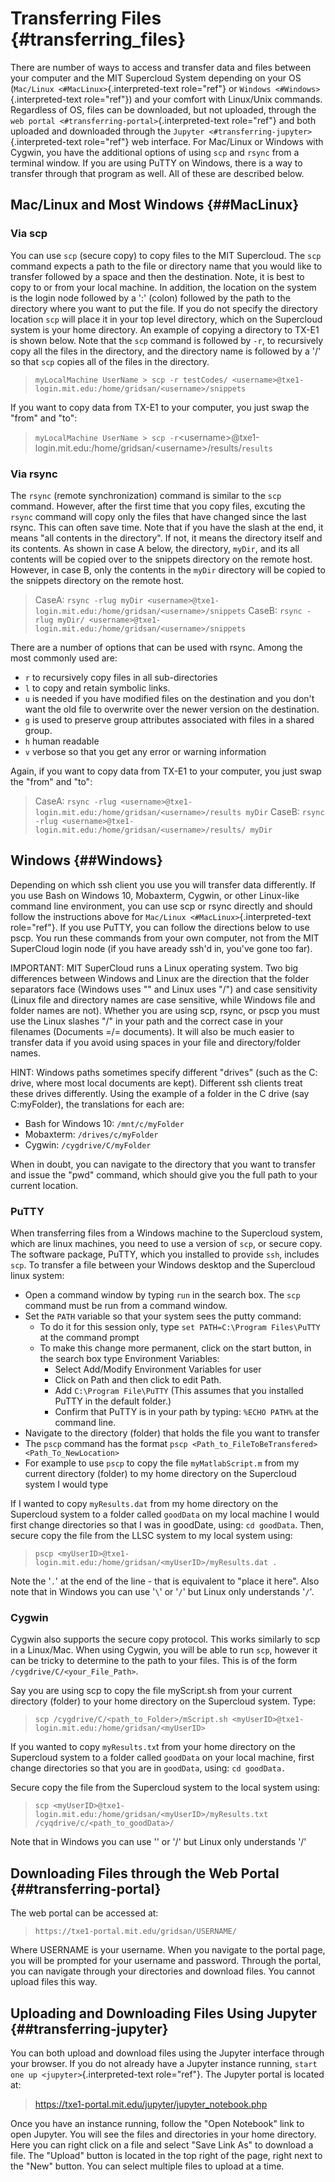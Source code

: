 Transferring Files {#transferring_files}
==================

There are number of ways to access and transfer data and files between
your computer and the MIT Supercloud System depending on your OS
(`Mac/Linux <#MacLinux>`{.interpreted-text role="ref"} or
`Windows <#Windows>`{.interpreted-text role="ref"}) and your comfort
with Linux/Unix commands. Regardless of OS, files can be downloaded, but
not uploaded, through the
`web portal <#transferring-portal>`{.interpreted-text role="ref"} and
both uploaded and downloaded through the
`Jupyter <#transferring-jupyter>`{.interpreted-text role="ref"} web
interface. For Mac/Linux or Windows with Cygwin, you have the additional
options of using `scp` and `rsync` from a terminal window. If you are
using PuTTY on Windows, there is a way to transfer through that program
as well. All of these are described below.

Mac/Linux and Most Windows {##MacLinux}
--------------------------

### Via scp

You can use `scp` (secure copy) to copy files to the MIT Supercloud. The
`scp` command expects a path to the file or directory name that you
would like to transfer followed by a space and then the destination.
Note, it is best to copy to or from your local machine. In addition, the
location on the system is the login node followed by a \':\' (colon)
followed by the path to the directory where you want to put the file. If
you do not specify the directory location `scp` will place it in your
top level directory, which on the Supercloud system is your home
directory. An example of copying a directory to TX-E1 is shown below.
Note that the `scp` command is followed by `-r`, to recursively copy all
the files in the directory, and the directory name is followed by a
\'/\' so that `scp` copies all of the files in the directory.

> `myLocalMachine UserName > scp -r testCodes/ <username>@txe1-login.mit.edu:/home/gridsan/<username>/snippets`

If you want to copy data from TX-E1 to your computer, you just swap the
\"from\" and \"to\":

> `myLocalMachine UserName > scp -r`\<username\>\@txe1-login.mit.edu:/home/gridsan/\<username\>/results/`results`

### Via rsync

The `rsync` (remote synchronization) command is similar to the `scp`
command. However, after the first time that you copy files, excuting the
`rsync` command will copy only the files that have changed since the
last rsync. This can often save time. Note that if you have the slash at
the end, it means \"all contents in the directory\". If not, it means
the directory itself and its contents. As shown in case A below, the
directory, `myDir`, and its all contents will be copied over to the
snippets directory on the remote host. However, in case B, only the
contents in the `myDir` directory will be copied to the snippets
directory on the remote host.

> CaseA:
> `rsync -rlug myDir <username>@txe1-login.mit.edu:/home/gridsan/<username>/snippets`
> CaseB:
> `rsync -rlug myDir/ <username>@txe1-login.mit.edu:/home/gridsan/<username>/snippets`

There are a number of options that can be used with rsync. Among the
most commonly used are:

-   `r` to recursively copy files in all sub-directories
-   `l` to copy and retain symbolic links.
-   `u` is needed if you have modified files on the destination and you
    don\'t want the old file to overwrite over the newer version on the
    destination.
-   `g` is used to preserve group attributes associated with files in a
    shared group.
-   `h` human readable
-   `v` verbose so that you get any error or warning information

Again, if you want to copy data from TX-E1 to your computer, you just
swap the \"from\" and \"to\":

> CaseA:
> `rsync -rlug <username>@txe1-login.mit.edu:/home/gridsan/<username>/results myDir`
> CaseB:
> `rsync -rlug <username>@txe1-login.mit.edu:/home/gridsan/<username>/results/ myDir`

Windows {##Windows}
-------

Depending on which ssh client you use you will transfer data
differently. If you use Bash on Windows 10, Mobaxterm, Cygwin, or other
Linux-like command line environment, you can use scp or rsync directly
and should follow the instructions above for
`Mac/Linux <#MacLinux>`{.interpreted-text role="ref"}. If you use PuTTY,
you can follow the directions below to use pscp. You run these commands
from your own computer, not from the MIT SuperCloud login node (if you
have aready ssh\'d in, you\'ve gone too far).

IMPORTANT: MIT SuperCloud runs a Linux operating system. Two big
differences between Windows and Linux are the direction that the folder
separators face (Windows uses \"\" and Linux uses \"/\") and case
sensitivity (Linux file and directory names are case sensitive, while
Windows file and folder names are not). Whether you are using scp,
rsync, or pscp you must use the Linux slashes \"/\" in your path and the
correct case in your filenames (Documents =/= documents). It will also
be much easier to transfer data if you avoid using spaces in your file
and directory/folder names.

HINT: Windows paths sometimes specify different \"drives\" (such as the
C: drive, where most local documents are kept). Different ssh clients
treat these drives differently. Using the example of a folder in the C
drive (say C:myFolder), the translations for each are:

-   Bash for Windows 10: `/mnt/c/myFolder`
-   Mobaxterm: `/drives/c/myFolder`
-   Cygwin: `/cygdrive/C/myFolder`

When in doubt, you can navigate to the directory that you want to
transfer and issue the \"pwd\" command, which should give you the full
path to your current location.

### PuTTY

When transferring files from a Windows machine to the Supercloud system,
which are linux machines, you need to use a version of `scp`, or secure
copy. The software package, PuTTY, which you installed to provide `ssh`,
includes `scp`. To transfer a file between your Windows desktop and the
Supercloud linux system:

-   Open a command window by typing `run` in the search box. The `scp`
    command must be run from a command window.
-   Set the `PATH` variable so that your system sees the putty command:
    -   To do it for this session only, type
        `set PATH=C:\Program Files\PuTTY` at the command prompt
    -   To make this change more permanent, click on the start button,
        in the search box type Environment Variables:
        -   Select Add/Modify Environment Variables for user
        -   Click on Path and then click to edit Path.
        -   Add `C:\Program File\PuTTY` (This assumes that you installed
            PuTTY in the default folder.)
        -   Confirm that PuTTY is in your path by typing: `%ECHO PATH%`
            at the command line.
-   Navigate to the directory (folder) that holds the file you want to
    transfer
-   The `pscp` command has the format
    `pscp <Path_to_FileToBeTransfered> <Path_To_NewLocation>`
-   For example to use `pscp` to copy the file `myMatlabScript.m` from
    my current directory (folder) to my home directory on the Supercloud
    system I would type

If I wanted to copy `myResults.dat` from my home directory on the
Supercloud system to a folder called `goodData` on my local machine I
would first change directories so that I was in goodDate, using:
`cd goodData`. Then, secure copy the file from the LLSC system to my
local system using:

> `pscp <myUserID>@txe1-login.mit.edu:/home/gridsan/<myUserID>/myResults.dat .`

Note the \'`.`\' at the end of the line - that is equivalent to \"place
it here\". Also note that in Windows you can use \'`\`\' or \'`/`\' but
Linux only understands \'`/`\'.

### Cygwin

Cygwin also supports the secure copy protocol. This works similarly to
scp in a Linux/Mac. When using Cygwin, you will be able to run `scp`,
however it can be tricky to determine to the path to your files. This is
of the form `/cygdrive/C/<your_File_Path>`.

Say you are using scp to copy the file myScript.sh from your current
directory (folder) to your home directory on the Supercloud system.
Type:

> `scp /cygdrive/C/<path_to_Folder>/mScript.sh <myUserID>@txe1-login.mit.edu:/home/gridsan/<myUserID>`

If you wanted to copy `myResults.tx`t from your home directory on the
Supercloud system to a folder called `goodData` on your local machine,
first change directories so that you are in `goodData`, using:
`cd goodData.`

Secure copy the file from the Supercloud system to the local system
using:

> `scp <myUserID>@txe1-login.mit.edu:/home/gridsan/<myUserID>/myResults.txt  /cyqdrive/c/<path_to_goodData>/`

Note that in Windows you can use \'\' or \'/\' but Linux only
understands \'/\'

Downloading Files through the Web Portal {##transferring-portal}
----------------------------------------

The web portal can be accessed at:

> `https://txe1-portal.mit.edu/gridsan/USERNAME/`

Where USERNAME is your username. When you navigate to the portal page,
you will be prompted for your username and password. Through the portal,
you can navigate through your directories and download files. You cannot
upload files this way.

Uploading and Downloading Files Using Jupyter {##transferring-jupyter}
---------------------------------------------

You can both upload and download files using the Jupyter interface
through your browser. If you do not already have a Jupyter instance
running, `start one
up <jupyter>`{.interpreted-text role="ref"}. The Jupyter portal is
located at:

> <https://txe1-portal.mit.edu/jupyter/jupyter_notebook.php>

Once you have an instance running, follow the \"Open Notebook\" link to
open Jupyter. You will see the files and directories in your home
directory. Here you can right click on a file and select \"Save Link
As\" to download a file. The \"Upload\" button is located in the top
right of the page, right next to the \"New\" button. You can select
multiple files to upload at a time.

